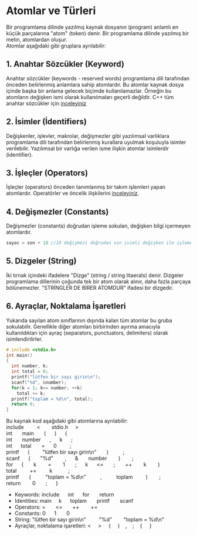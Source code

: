 # Atomlar ve Türleri
Bir programlama dilinde yazılmış kaynak dosyanın (program) anlamlı en küçük parçalarına "atom" (token) denir. Bir programlama dilinde yazılmış bir metin, atomlardan oluşur.  
Atomlar aşağıdaki gibi gruplara ayrılabilir:
## 1. Anahtar Sözcükler (Keyword)
Anahtar sözcükler (keywords - reserved words) programlama dili tarafından önceden belirlenmiş anlamlara sahip atomlardır. Bu atomlar kaynak dosya içinde başka bir anlama gelecek biçimde kullanılamazlar. Örneğin bu atomların değişken ismi olarak kullanılmaları geçerli değildir.
C++ tüm anahtar sözcükler için [inceleyiniz](https://en.cppreference.com/w/cpp/keyword)
## 2. İsimler (İdentifiers)
Değişkenler, işlevler, makrolar, değişmezler gibi yazılımsal varlıklara programlama dili
tarafından belirlenmiş kurallara uyulmak koşuluyla isimler verilebilir. Yazılımsal bir varlığa
verilen isme ilişkin atomlar isimlerdir (identifier).
## 3. İşleçler (Operators)
İşleçler (operators) önceden tanımlanmış bir takım işlemleri yapan atomlardır. Operatörler ve öncelik ilişkilerini [inceleyiniz](https://en.cppreference.com/w/cpp/language/operator_precedence).
## 4. Değişmezler (Constants)
Değişmezler (constants) doğrudan işleme sokulan, değişken bilgi içermeyen atomlardır. 
```cpp
sayac = son + 10 //10 değişmezi doğrudan son isimli değişken ile işleme sokulur.
```
## 5. Dizgeler (String)
İki tırnak içindeki ifadelere "Dizge" (string / string litaerals) denir. Dizgeler programlama dillerinin çoğunda tek bir atom olarak alınır, daha fazla parçaya bölünemezler. "STRİNGLER DE BİRER ATOMDUR" ifadesi bir dizgedir.
## 6. Ayraçlar, Noktalama İşaretleri
Yukarıda sayılan atom sınıflarının dışında kalan tüm atomlar bu gruba sokulabilir. Genellikle diğer atomları birbirinden ayırma amacıyla kullanıldıkları için ayraç (separators, punctuators, delimiters) olarak isimlendirilirler.
```cpp
# include <stdio.h>
int main()
{
  int number, k;
  int total = 0;
  printf("lütfen bir sayı girin\n");
  scanf("%d", &number);
  for(k = 1; k<= number; ++k)
    total += k;
  printf("toplam = %d\n", total);
  return 0;
}
```
Bu kaynak kod aşağıdaki gibi atomlarına ayrılabilir:  
include         <        stdio.h          >   
int         main         (         )          {       
int        number         ,         k         ;    
int         total          =          0           ;  
printf        (            "lütfen bir sayı girin\n"          )            ;      
scanf         (          "%d"           ,          &         number            )           ;  
for         (         k          =          1         ;        k         <=         ;         ++          k          )  
total            +=            k            ;  
printf          (             "toplam = %d\n"             ,             toplam           )          ;   
return            0          ;       
}    
* Keywords: include      int      for       return  
* Identities: main     k      toplam       printf       scanf  
* Operators: =       <=       ++        +=  
* Constants: 0      1       0  
* String: "lütfen bir sayı girin\n"         "%d"         "toplam = %d\n"  
* Ayraçlar, noktalama işaretleri: <     >     (     )    ,    ;     {     }  
